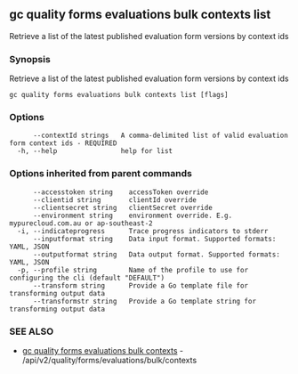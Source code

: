 ## gc quality forms evaluations bulk contexts list

Retrieve a list of the latest published evaluation form versions by context ids

### Synopsis

Retrieve a list of the latest published evaluation form versions by context ids

```
gc quality forms evaluations bulk contexts list [flags]
```

### Options

```
      --contextId strings   A comma-delimited list of valid evaluation form context ids - REQUIRED
  -h, --help                help for list
```

### Options inherited from parent commands

```
      --accesstoken string    accessToken override
      --clientid string       clientId override
      --clientsecret string   clientSecret override
      --environment string    environment override. E.g. mypurecloud.com.au or ap-southeast-2
  -i, --indicateprogress      Trace progress indicators to stderr
      --inputformat string    Data input format. Supported formats: YAML, JSON
      --outputformat string   Data output format. Supported formats: YAML, JSON
  -p, --profile string        Name of the profile to use for configuring the cli (default "DEFAULT")
      --transform string      Provide a Go template file for transforming output data
      --transformstr string   Provide a Go template string for transforming output data
```

### SEE ALSO

* [gc quality forms evaluations bulk contexts](gc_quality_forms_evaluations_bulk_contexts.html)	 - /api/v2/quality/forms/evaluations/bulk/contexts


